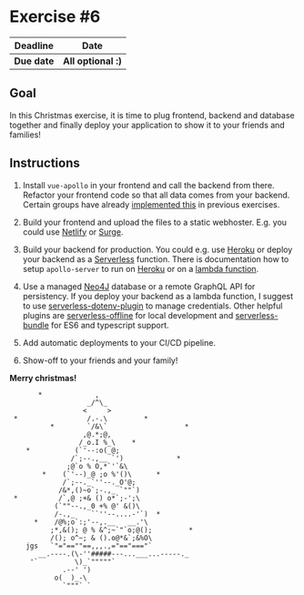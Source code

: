 # Exercise #6

| Deadline             | Date                |
| -------------------- | ------------------- |
| **Due date**         | **All optional :)** |

## Goal

In this Christmas exercise, it is time to plug frontend, backend and database
together and finally deploy your application to show it to your friends
and families!

## Instructions

1. Install `vue-apollo` in your frontend and call the backend from there.
Refactor your frontend code so that all data comes from your backend. Certain
groups have already [implemented this](https://github.com/Systems-Development-and-Frameworks/lichtow/tree/origin/main/webapp)
in previous exercises.

2. Build your frontend and upload the files to a static webhoster. E.g. you
could use [Netlify](https://www.netlify.com/) or [Surge](https://surge.sh/).

3. Build your backend for production. You could e.g. use [Heroku](https://dashboard.heroku.com/apps)
or deploy your backend as a [Serverless](https://www.serverless.com/) function.
There is documentation how to setup `apollo-server` to run on [Heroku](https://www.apollographql.com/docs/apollo-server/deployment/heroku/)
or on a [lambda function](https://www.apollographql.com/docs/apollo-server/deployment/lambda/).

4. Use a managed [Neo4J](https://neo4j.com/cloud/) database or a remote GraphQL
API for persistency. If you deploy your backend as a lambda function, I suggest
to use [serverless-dotenv-plugin](https://github.com/colynb/serverless-dotenv-plugin)
to manage credentials. Other helpful plugins are [serverless-offline](https://github.com/dherault/serverless-offline)
for local development and [serverless-bundle](https://github.com/AnomalyInnovations/serverless-bundle)
for ES6 and typescript support.

5. Add automatic deployments to your CI/CD pipeline.

6. Show-off to your friends and your family!

**Merry christmas!**

           *             ,
                       _/^\_
                      <     >
     *                 /.-.\         *
              *        `/&\`                   *
                      ,@.*;@,
                     /_o.I %_\    *
        *           (`'--:o(_@;
                   /`;--.,__ `')             *
                  ;@`o % O,*`'`&\
            *    (`'--)_@ ;o %'()\      *
                 /`;--._`''--._O'@;
                /&*,()~o`;-.,_ `""`)
     *          /`,@ ;+& () o*`;-';\
               (`""--.,_0 +% @' &()\
               /-.,_    ``''--....-'`)  *
          *    /@%;o`:;'--,.__   __.'\
              ;*,&(); @ % &^;~`"`o;@();         *
              /(); o^~; & ().o@*&`;&%O\
        jgs   `"="==""==,,,.,="=="==="`
           __.----.(\-''#####---...___...-----._
         '`         \)_`"""""`
                 .--' ')
               o(  )_-\
                 `"""` `
